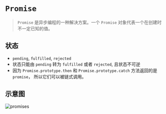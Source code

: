 # `Promise`

> `Promise` 是异步编程的一种解决方案。一个 `Promise` 对象代表一个在创建时不一定已知的值。

## 状态

- `pending`, `fulfilled`, `rejected`
- 状态只能由 `pending` 转为 `fulfilled` 或者 `rejected`, 且状态不可逆
- 因为 `Promise.prototype.then` 和  `Promise.prototype.catch` 方法返回的是 `promise`， 所以它们可以被链式调用。

## 示意图

![promises](https://media.prod.mdn.mozit.cloud/attachments/2014/09/18/8633/51a934a714e191f53e588bff719bc321/promises.png "promises")
